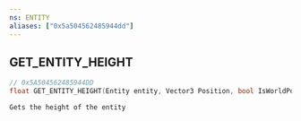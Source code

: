 ```yaml
---
ns: ENTITY
aliases: ["0x5a504562485944dd"]
---
```

## GET_ENTITY_HEIGHT

```c
// 0x5A504562485944DD
float GET_ENTITY_HEIGHT(Entity entity, Vector3 Position, bool IsWorldPos, bool WantWorldResult);
```

```
Gets the height of the entity
```
